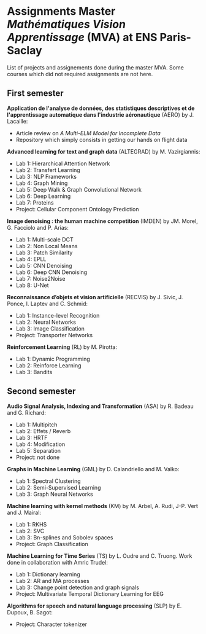 # Assignments Master *Mathématiques Vision Apprentissage* (MVA) at ENS Paris-Saclay

List of projects and assignements done during the master MVA. Some courses which did not required assignments are not here.

## First semester

**Application de l'analyse de données, des statistiques descriptives et de l'apprentissage automatique dans l'industrie aéronautique** (AERO) by J. Lacaille:
* Article review on *A Multi-ELM Model for Incomplete Data*
* Repository which simply consists in getting our hands on flight data

**Advanced learning for text and graph data** (ALTEGRAD) by  M. Vazirgiannis:
* Lab 1: Hierarchical Attention Network
* Lab 2: Transfert Learning
* Lab 3: NLP Frameworks
* Lab 4: Graph Mining
* Lab 5: Deep Walk & Graph Convolutional Network
* Lab 6: Deep Learning
* Lab 7: Proteins
* Project: Cellular Component Ontology Prediction

**Image denoising : the human machine competition** (IMDEN) by JM. Morel, G. Facciolo and P. Arias:
* Lab 1: Multi-scale DCT
* Lab 2: Non Local Means
* Lab 3: Patch Similarity
* Lab 4: EPLL
* Lab 5: CNN Denoising
* Lab 6: Deep CNN Denoising
* Lab 7: Noise2Noise
* Lab 8: U-Net

**Reconnaissance d’objets et vision artificielle** (RECVIS) by J. Sivic, J. Ponce, I. Laptev and C. Schmid:
* Lab 1: Instance-level Recognition
* Lab 2: Neural Networks
* Lab 3: Image Classification
* Project: Transporter Networks

**Reinforcement Learning** (RL) by M. Pirotta:
* Lab 1: Dynamic Programming
* Lab 2: Reinforce Learning
* Lab 3: Bandits

## Second semester

**Audio Signal Analysis, Indexing and Transformation** (ASA) by R. Badeau and G. Richard:
* Lab 1: Multipitch
* Lab 2: Effets / Reverb
* Lab 3: HRTF
* Lab 4: Modification
* Lab 5: Separation
* Project: not done

**Graphs in Machine Learning** (GML) by D. Calandriello and M. Valko:
* Lab 1: Spectral Clustering
* Lab 2: Semi-Supervised Learning
* Lab 3: Graph Neural Networks

**Machine learning with kernel methods** (KM) by M. Arbel, A. Rudi, J-P. Vert and J. Mairal: 
* Lab 1: RKHS
* Lab 2: SVC
* Lab 3: Bn-splines and Sobolev spaces
* Project: Graph Classification

**Machine Learning for Time Series** (TS) by L. Oudre and C. Truong. Work done in collaboration with Amric Trudel:
* Lab 1: Dictionary learning
* Lab 2: AR and MA processes
* Lab 3: Change point detection and graph signals
* Project: Multivariate Temporal Dictionary Learning for EEG

**Algorithms for speech and natural language processing** (SLP) by E. Dupoux, B. Sagot:
* Project: Character tokenizer 